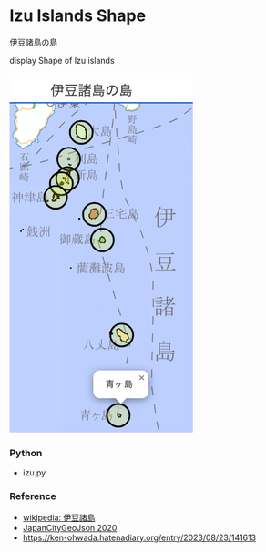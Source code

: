 Izu Islands Shape
===============

伊豆諸島の島

display Shape of Izu islands

![izu islands shape](https://github.com/ohwada/World_Countries/blob/main/japan_municipaliy/folium/tokyo/izu_islands_shape/screenshots/izu_islands_shape.png)

### Python  

- izu.py  

### Reference

- [wikipedia: 伊豆諸島](https://ja.wikipedia.org/wiki/%E4%BC%8A%E8%B1%86%E8%AB%B8%E5%B3%B6)
- [JapanCityGeoJson 2020](https://github.com/niiyz/JapanCityGeoJson)
- https://ken-ohwada.hatenadiary.org/entry/2023/08/23/141613





